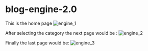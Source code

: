 # blog-engine-2.0


This is the home page
![engine_1](https://cloud.githubusercontent.com/assets/20791676/20767057/d95fb324-b75e-11e6-9a71-a77dbf51a49c.PNG)

After selecting the category the next page would be :
![engine_2](https://cloud.githubusercontent.com/assets/20791676/20767144/0dbbc1ee-b75f-11e6-8244-0d4f58250a2c.PNG)

Finally the last page would be:
![engine_3](https://cloud.githubusercontent.com/assets/20791676/20767163/1fd7a9b0-b75f-11e6-881a-4efec696ac73.PNG)
